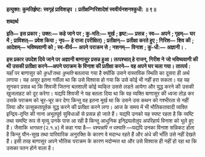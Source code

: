 **इत्युक्त: कुमतिर्हृष्ट: स्वगृहं प्राविशन्नृप ।** **प्रतीक्षन्गिरिशादेशं स्ववीर्यनशनश्कुधी: ॥ ९॥** 

**शब्दार्थ** 

**इति—** **इस प्रकार** **; उक्त:—** **कहे जाने पर** **; कु-मति:—** **मूर्ख** **; हृष्ट:—** **प्रसन्न** **; स्व—** **अपने** **; गृहम्—** **घर में** **; प्राविशत्—** **प्रवेश किया** **;** **नृप—** **हे राजा (परीक्षित)** **; प्रतीक्षन्—** **प्रतीक्षा करते हुए** **; गिरिश—** **शिव की** **; आदेशम्—** **भविष्यवाणी को** **; स्व-वीर्य—** **अपने** **पराक्रम से** **; नशनम्—** **विनाश** **; कु-धी:—** **अज्ञानी।** **.** 

**इस प्रकार उपदेश दिये जाने पर अज्ञानी बाणासुर प्रसन्न हुआ। तत्पश्चात् हे राजन्, गिरीश ने** **जो भविष्यवाणी की थी उसकी प्रतीक्षा करने—अपने पराक्रम के विनाश की प्रतीक्षा करने—** **वह अपने घर चला गया।** **तात्पर्य :** यहाँ पर बाणासुर को *कुधी* तथा *कुमति* बतलाया गया है क्योंकि उसने वास्तविक स्थिति का दूसरा ही अर्थ लगाया। यह असुर इतना गर्वीला था कि उसे विश्वास हो गया कि उसे कोई भी नहीं हरा सकता। वह यह सुनकर प्रसन्न था कि शिवजी जितना बलशाली कोई व्यकि्त उससे लडऩे आयेगा और युद्ध करने की उसकी खुजलाहट को दूर करेगा। यद्यपि शिवजी ने यह बतला दिया था कि वह व्यक्ति बाणासुर की ध्वजा तोड़ कर उसके पराक्रम को चूर-चूर कर देगा किन्तु वह इतना मूर्ख था कि उसने उस कथन को गश्भीरता से नहीं लिया और उत्सुकतापूर्वक युद्ध करने की प्रतीक्षा करने लगा। आज के समय में भी भौतिकतावादी व्यक्ति इन्द्रिय-तृप्ति की नाना अभूतपूर्व सुविधाओं से प्रसन्न हो जाते हैं। यद्यपि उनको यह स्पष्ट रहता है कि व्यष्टि तथा समष्टि रूप से मृत्यु उनके पास आ रही है किन्तु आधुनिक इनि्द्रयलोलुप अपरिहार्य विनाश को भूले हुए हैं। जैसाकि *भागवत* (२.१.४) में कहा गया है— *पश्यन्नपि न पश्यति* —यद्यपि उनका विनाश सन्निकट होता है किन्तु यौन-सुख तथा पारिवारिक अनुरक्ति के कारण वे मदान्ध रहते हैं और अंधे की भाँति उसे नहीं देखते हैं। इसी तरह बाणासुर अपने भौतिक पराक्रम के कारण मदोन्मत्त था और उसे विश्वास ही नहीं हो रहा था कि उसका पतन होने वाला है।  
